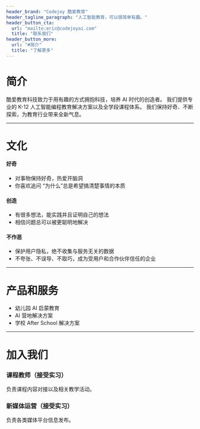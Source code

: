 ```yaml
---
header_brand: "Codejoy 酷爱教育"
header_tagline_paragraph: "人工智能教育，可以很简单有趣。"
header_button_cta:
  url: "mailto:eric@codejoyai.com"
  title: "联系我们"
header_button_more:
  url: "#简介"
  title: "了解更多"
---
```


# 简介

酷爱教育科技致力于用有趣的方式拥抱科技，培养 AI 时代的创造者。
我们提供专业的 K-12 人工智能编程教育解决方案以及全学段课程体系。
我们保持好奇、不断探索，为教育行业带来全新气息。

---

# 文化

#### 好奇
- 对事物保持好奇，热爱开脑洞
- 你喜欢追问 “为什么”总是希望搞清楚事情的本质

#### 创造
- 有很多想法，能实践并且证明自己的想法
- 相信问题总可以被更聪明地解决

#### 不作恶
- 保护用户隐私，绝不收集与服务无关的数据
- 不夸张、不误导、不取巧，成为受用户和合作伙伴信任的企业

---

# 产品和服务

- 幼儿园 AI 启蒙教育
- AI 营地解决方案
- 学校 After School 解决方案

---

# 加入我们

### 课程教师（接受实习）
负责课程内容对接以及相关教学活动。

### 新媒体运营（接受实习）
负责各类媒体平台信息发布。
